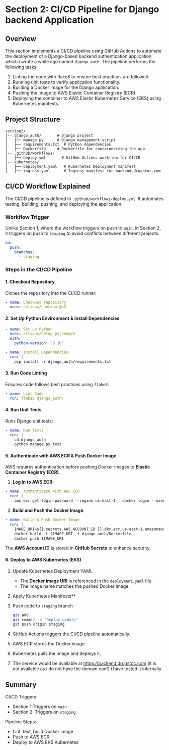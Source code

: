 # Section 2: CI/CD Pipeline for Django backend Application

## Overview

This section implements a CI/CD pipeline using GitHub Actions to automate the deployment of a Django-based backend authentication application which i wrote a while ago named `django_auth`. The pipeline performs the following tasks:

1. Linting the code with flake8 to ensure best practices are followed.
2. Running unit tests to verify application functionality.
3. Building a Docker image for the Django application.
4. Pushing the image to AWS Elastic Container Registry (ECR)
5. Deploying the container to AWS Elastic Kubernetes Service (EKS) using Kubernetes manifests.

## Project Structure

```
section2/
│-- django_auth/       # Django project
│   ├── manage.py      # Django management script
│   ├── requirements.txt  # Python dependencies
│   ├── Dockerfile     # Dockerfile for containerizing the app
│-- .github/workflows/
│   ├── deploy.yml       # GitHub Actions workflow for CI/CD
│-- kubernetes/
│   ├── deployment.yaml   # Kubernetes Deployment manifest
│   ├── ingress.yaml      # Ingress manifest for backend.drugstoc.com
```

## **CI/CD Workflow Explained**

The CI/CD pipeline is defined in `.github/workflows/deploy.yml`. It automates testing, building, pushing, and deploying the application.

### **Workflow Trigger**

Unlike Section 1, where the workflow triggers on push to `main`, in Section 2, it triggers on push to `staging` to avoid conflicts between different projects.

```yaml
on:
  push:
    branches:
      - staging
```

### Steps in the CI/CD Pipeline

#### 1. Checkout Repository

Clones the repository into the CI/CD runner:

```yaml
- name: Checkout repository
  uses: actions/checkout@v3
```

#### 2. Set Up Python Environment & Install Dependencies

```yaml
- name: Set up Python
  uses: actions/setup-python@v3
  with:
    python-version: "3.10"

- name: Install Dependencies
  run: |
    pip install -r django_auth/requirements.txt
```

#### 3. Run Code Linting

Ensures code follows best practices using `flake8`:

```yaml
- name: Lint Code
  run: flake8 django_auth/
```

#### 4. Run Unit Tests

Runs Django unit tests:

```yaml
- name: Run Tests
  run: |
    cd django_auth
    python manage.py test
```

#### 5. Authenticate with AWS ECR & Push Docker Image

AWS requires authentication before pushing Docker images to **Elastic Container Registry (ECR)**.

1. **Log in to AWS ECR**:

```yaml
- name: Authenticate with AWS ECR
  run: |
    aws ecr get-login-password --region us-east-1 | docker login --username AWS --password-stdin ${{ secrets.AWS_ACCOUNT_ID }}.dkr.ecr.us-east-1.amazonaws.com
```

2. **Build and Push the Docker Image**:

```yaml
- name: Build & Push Docker Image
  run: |
    IMAGE_URI=${{ secrets.AWS_ACCOUNT_ID }}.dkr.ecr.us-east-1.amazonaws.com/backend-drugstoc:latest
    docker build -t $IMAGE_URI -f django_auth/Dockerfile .
    docker push $IMAGE_URI
```

The **AWS Account ID** is stored in **GitHub Secrets** to enhance security.

#### **6. Deploy to AWS Kubernetes (EKS)**

1. Update Kubernetes Deployment YAML

   - The **Docker image URI** is referenced in the `deployment.yaml` file.
   - The image name matches the pushed Docker image.

2. Apply Kubernetes Manifests\*\*

3. Push code to `staging` branch
   ```bash
   git add .
   git commit -m "Deploy update"
   git push origin staging
   ```
4. GitHub Actions triggers the CI/CD pipeline automatically.
5. AWS ECR stores the Docker image
6. Kubernetes pulls the image and deploys it.
7. The service would be available at https://backend.drugstoc.com (it is not available as i do not have the domain conf)
   i have tested it internally

## **Summary**

CI/CD Triggers:

- Section 1:Triggers on `main`
- Section 2: Triggers on `staging`

Pipeline Steps:

- Lint, test, build Docker image
- Push to AWS ECR
- Deploy to AWS EKS Kubernetes
